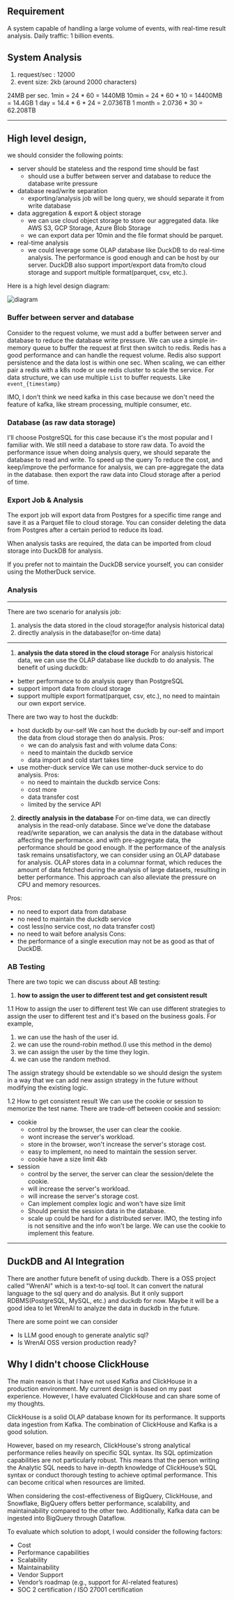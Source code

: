

## Requirement
A system capable of handling a large volume of events, with real-time result analysis. Daily traffic: 1 billion events.

## System Analysis
1. request/sec : 12000
2. event size: 2kb (around 2000 characters)

24MB per sec. 
1min = 24 * 60 = 1440MB
10min = 24 * 60 * 10 = 14400MB = 14.4GB
1 day = 14.4 * 6 * 24 = 2.0736TB
1 month = 2.0736 * 30 = 62.208TB

---
## High level design, 
we should consider the following points:
- server should be stateless and the respond time should be fast
    - should use a buffer between server and database to reduce the database write pressure
- database read/write separation
    - exporting/analysis job will be long query, we should separate it from write database
- data aggregation & export & object storage
    - we can use cloud object storage to store our aggregated data. like AWS S3, GCP Storage, Azure Blob Storage
    - we can export data per 10min and the file format should be parquet.
- real-time analysis
    - we could leverage some OLAP database like DuckDB to do real-time analysis. The performance is good enough and can be host by our server.
    DuckDB also support import/export data from/to cloud storage and support multiple format(parquet, csv, etc.).

Here is a high level design diagram:

![diagram](../public/abconvert.drawio.png)

### Buffer between server and database
Consider to the request volume, we must add a buffer between server and database to reduce the database write pressure.
We can use a simple in-memory queue to buffer the request at first then switch to redis.
Redis has a good performance and can handle the request volume. Redis also support persistence and the data lost is within one sec.
When scaling, we can either pair a redis with a k8s node or use redis cluster to scale the service. 
For data structure, we can use multiple `List` to buffer requests. Like `event_{timestamp}`

IMO, I don't think we need kafka in this case because we don't need the feature of kafka, like stream processing, multiple consumer, etc.

### Database (as raw data storage)
I'll choose PostgreSQL for this case because it's the most popular and I familiar with. We still need a database to store raw data.
To avoid the performance issue when doing analysis query, we should separate the database to read and write. To speed up the query
To reduce the cost, and keep/improve the performance for analysis, we can pre-aggregate the data in the database. then export the raw data into Cloud storage after a period of time.

### Export Job & Analysis
The export job will export data from Postgres for a specific time range and save it as a Parquet file to cloud storage. You can consider deleting the data from Postgres after a certain period to reduce its load.

When analysis tasks are required, the data can be imported from cloud storage into DuckDB for analysis.

If you prefer not to maintain the DuckDB service yourself, you can consider using the MotherDuck service.

### Analysis
---
There are two scenario for analysis job:
1. analysis the data stored in the cloud storage(for analysis historical data)
2. directly analysis in the database(for on-time data)
---
1. **analysis the data stored in the cloud storage**
For analysis historical data, we can use the OLAP database like duckdb to do analysis. 
The benefit of using duckdb:
- better performance to do analysis query than PostgreSQL
- support import data from cloud storage
- support multiple export format(parquet, csv, etc.), no need to maintain our own export service.

There are two way to host the duckdb:
- host duckdb by our-self
    We can host the duckdb by our-self and import the data from cloud storage then do analysis.
    Pros:
    - we can do analysis fast and with volume data
    Cons:
    - need to maintain the duckdb service
    - data import and cold start takes time
- use mother-duck service
    We can use mother-duck service to do analysis.
    Pros:
    - no need to maintain the duckdb service
    Cons:
    - cost more 
    - data transfer cost
    - limited by the service API


2. **directly analysis in the database**
For on-time data, we can directly analysis in the read-only database.
Since we've done the database read/write separation, we can analysis the data in the database without affecting the performance. and with pre-aggregate data, the performance should be good enough.
If the performance of the analysis task remains unsatisfactory, we can consider using an OLAP database for analysis. OLAP stores data in a columnar format, which reduces the amount of data fetched during the analysis of large datasets, resulting in better performance. This approach can also alleviate the pressure on CPU and memory resources.

Pros:
- no need to export data from database
- no need to maintain the duckdb service
- cost less(no service cost, no data transfer cost)
- no need to wait before analysis
Cons:
- the performance of a single execution may not be as good as that of DuckDB.

### AB Testing
There are two topic we can discuss about AB testing:
1. **how to assign the user to different test and get consistent result**

1.1 How to assign the user to different test
We can use different strategies to assign the user to different test and it's based on the business goals.
For example, 
1. we can use the hash of the user id.
2. we can use the round-robin method.(I use this method in the demo)
3. we can assign the user by the time they login.
4. we can use the random method.

The assign strategy should be extendable so we should design the system in a way that we can add new assign strategy in the future without modifying the existing logic.


1.2 How to get consistent result
We can use the cookie or session to memorize the test name.
There are trade-off between cookie and session:
- cookie
    - control by the browser, the user can clear the cookie.
    - wont increase the server's workload.
    - store in the browser, won't increase the server's storage cost.
    - easy to implement, no need to maintain the session server.
    - cookie have a size limit 4kb
- session
    - control by the server, the server can clear the session/delete the cookie.
    - will increase the server's workload.
    - will increase the server's storage cost.
    - Can implement complex logic and won't have size limit
    - Should persist the session data in the database.
    - scale up could be hard for a distributed server.
IMO, the testing info is not sensitive and the info won't be large. We can use the cookie to implement this feature.

---
## DuckDB and AI Integration
There are another future benefit of using duckdb.
There is a OSS project called "WrenAI" which is a text-to-sql tool. It can convert the natural language to the sql query and do analysis.
But it only support RDBMS(PostgreSQL, MySQL, etc.) and duckdb for now.
Maybe it will be a good idea to let WrenAI to analyze the data in duckdb in the future.

There are some point we can consider 
- Is LLM good enough to generate analytic sql?
- Is WrenAI OSS version production ready?

## Why I didn't choose ClickHouse

The main reason is that I have not used Kafka and ClickHouse in a production environment. My current design is based on my past experience. However, I have evaluated ClickHouse and can share some of my thoughts.

ClickHouse is a solid OLAP database known for its performance. It supports data ingestion from Kafka. The combination of ClickHouse and Kafka is a good solution.

However, based on my research, ClickHouse's strong analytical performance relies heavily on specific SQL syntax. Its SQL optimization capabilities are not particularly robust. This means that the person writing the Analytic SQL needs to have in-depth knowledge of ClickHouse’s SQL syntax or conduct thorough testing to achieve optimal performance. This can become critical when resources are limited.

When considering the cost-effectiveness of BigQuery, ClickHouse, and Snowflake, BigQuery offers better performance, scalability, and maintainability compared to the other two. Additionally, Kafka data can be ingested into BigQuery through Dataflow.

To evaluate which solution to adopt, I would consider the following factors:

- Cost
- Performance capabilities
- Scalability
- Maintainability
- Vendor Support
- Vendor’s roadmap (e.g., support for AI-related features)
- SOC 2 certification / ISO 27001 certification